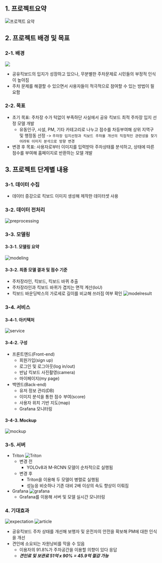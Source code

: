 ## 1. 프로젝트요약

![프로젝트 요약](./assets/kickkick_abs.jpeg)

## 2. 프로젝트 배경 및 목표 
### 2-1. 배경
![](./assets/article.jpeg)
- 공유킥보드의 입지가 성장하고 있으나, 무분별한 주차문제로 시민들의 부정적 인식이 높아짐
- 주차 문제를 해결할 수 있으면서 사용자들이 적극적으로 참여할 수 있는 방법이 필요함

### 2-2. 목표 
- 초기 목표: 주차장 수가 턱없이 부족하단 사실에서 공유 킥보드 최적 주차장 입지 선정 모델 개발
    - 유동인구, 시설, PM, 기타 카테고리로 나누고 점수를 차등부여해 상위 지역구 및 행정동 선정 -> `주차장 입지선정과 킥보드 주차율 개선의 직접적인 관련성을 찾기 어려워 이미지 분석으로 방향 변경` 
- 변경 후 목표: 사용자로부터 이미지를 입력받아 주차상태를 분석하고, 상태에 따른 점수를 부여해 홈페이지로 반환하는 모델 개발

## 3. 프로젝트 단계별 내용
### 3-1. 데이터 수집 
- 데이터 증강으로 킥보드 이미지 생성해 제작한 데이터셋 사용  
### 3-2. 데이터 전처리
![preprocessing](./assets/kickkick_preprocess.jpeg)

### 3-3. 모델링
#### 3-3-1. 모델링 요약
![modeling](./assets/modeling.jpeg)

#### 3-3-2. 최종 모델 결과 및 점수 기준
- 주차장라인, 킥보드, 킥보드 바퀴 추출
- 주차장라인과 킥보드 바퀴가 겹치는 면적 계산(IoU)
- 킥보드 바운딩박스의 가로세로 길이를 비교해 쓰러짐 여부 확인
![modelresult](./assets/modelresult.jpeg)

### 3-4. 서비스
#### 3-4-1. 아키텍처
![service](./assets/service.jpeg)

#### 3-4-2. 구성
- 프론트엔드(Front-end)
    - 회원가입(sign up)
    - 로그인 및 로그아웃(log in/out)
    - 반납 킥보드 사진촬영(camera)
    - 마이페이지(my page)
- 백엔드(Back-end)
    - 유저 정보 관리(DB)
    - 이미지 분석을 통한 점수 부여(score)
    - 사용자 위치 기반 지도(map)
    - Grafana 모니터링

#### 3-4-3. Mockup
![mockup](./assets/mockup.jpeg)

### 3-5. 서버
- Triton
![Triton](./assets/triton.jpeg)
    - 변경 전 
        - YOLOv8과 M-RCNN 모델이 순차적으로 실행됨 
    - 변경 후
        - Triton을 이용해 두 모델이 병렬로 실행됨
        - 성능응 비슷하나 기존 대비 2배 이상의 속도 향상이 이뤄짐
- Grafana
![grafana](./assets/grafana.jpeg)
    - Grafana를 이용해 서버 및 모델 실시간 모니터링

### 4. 기대효과
![expectation](./assets/expectation.jpeg)
![article](./assets/article2.jpeg)
- 공유킥보드 주차 상태를 개선해 보행자 및 운전자의 안전을 확보해 PM에 대한 인식을 개선
- 견인에 소요되는 자원낭비를 막을 수 있음 
    - 이용자의 91.8%가 주차공간을 이용할 의향이 있다 응답
    - ***견인료 및 보관료 51억 x 90% = 45.9억 절감 가능***
